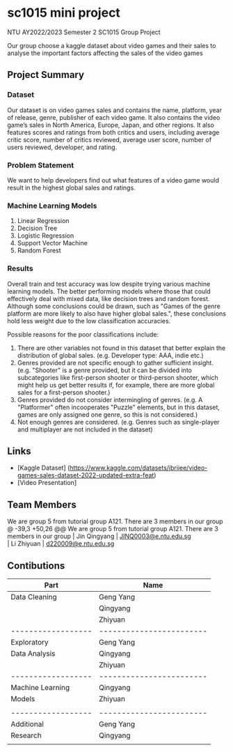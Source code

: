 # sc1015 mini project

NTU AY2022/2023 Semester 2 SC1015 Group Project

Our group choose a kaggle dataset about video games and their sales to analyse the important factors affecting the sales of the video games

## Project Summary

### Dataset

Our dataset is on video games sales and contains the name, platform, year of release, genre, publisher of each video game. It also contains the video game’s sales in North America, Europe, Japan, and other regions. It also features scores and ratings from both critics and users, including average critic score, number of critics reviewed, average user score, number of users reviewed, developer, and rating.

### Problem Statement

We want to help developers find out what features of a video game would result in the highest global sales and ratings.

### Machine Learning Models

1. Linear Regression
2. Decision Tree
3. Logistic Regression
4. Support Vector Machine
5. Random Forest

### Results

Overall train and test accuracy was low despite trying various machine learning models. The better performing models where those that could effectively deal with mixed data, like decision trees and random forest. Although some conclusions could be drawn, such as "Games of the genre platform are more likely to also have higher global sales.", these conclusions hold less weight due to the low classification accuracies.

Possible reasons for the poor classifications include:
1. There are other variables not found in this dataset that better explain the distribution of global sales. (e.g. Developer type: AAA, indie etc.)
2. Genres provided are not specific enough to gather sufficient insight. (e.g. "Shooter" is a genre provided, but it can be divided into subcategories like first-person shooter or third-person shooter, which might help us get better results if, for example, there are more global sales for a first-person shooter.)
3. Genres provided do not consider intermingling of genres. (e.g. A "Platformer" often incooperates "Puzzle" elements, but in this dataset, games are only assigned one genre, so this is not considered.)
4. Not enough genres are considered. (e.g. Genres such as single-player and multiplayer are not included in the dataset)



## Links
- [Kaggle Dataset] (https://www.kaggle.com/datasets/ibriiee/video-games-sales-dataset-2022-updated-extra-feat)
- [Video Presentation]



## Team Members

We are group 5 from tutorial group A121. There are 3 members in our group
@ -39,3 +50,26 @@ We are group 5 from tutorial group A121. There are 3 members in our group
| Jin Qingyang     | JINQ0003@e.ntu.edu.sg  
| Li Zhiyuan       | d220009@e.ntu.edu.sg   

## Contibutions

| Part             | Name                  
|------------------|------------------------
| Data Cleaning    | Geng Yang
|                  | Qingyang
|                  | Zhiyuan
|------------------|------------------------
| Exploratory      | Geng Yang
| Data Analysis    | Qingyang
|                  | Zhiyuan
|------------------|------------------------
| Machine Learning | Qingyang
| Models           | Zhiyuan
|                  |
|------------------|------------------------
| Additional       | Geng Yang
| Research         | Qingyang
|                  |



